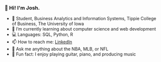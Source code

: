 ### 🌟 Hi! I'm Josh.
- 🐥 Student, Business Analytics and Information Systems, Tippie College of Business, The University of Iowa
- 🌱 I’m currently learning about computer science and web development
- 💻 Languages: SQL, Python, R
- 📫 How to reach me: [LinkedIn](www.linkedin.com/in/josh-orth)
- 🏈 Ask me anything about the NBA, MLB, or NFL
- 🎹 Fun fact: I enjoy playing guitar, piano, and producing music
